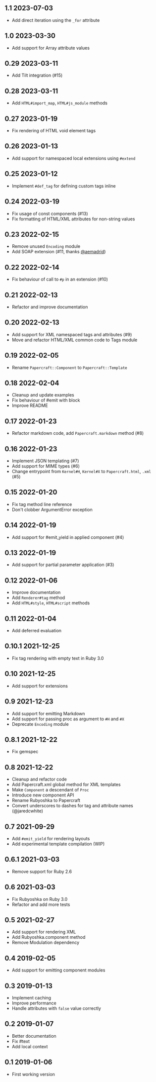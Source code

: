## 1.1 2023-07-03

- Add direct iteration using the `_for` attribute

## 1.0 2023-03-30

- Add support for Array attribute values

## 0.29 2023-03-11

- Add Tilt integration (#15)

## 0.28 2023-03-11

- Add `HTML#import_map`, `HTML#js_module` methods

## 0.27 2023-01-19

- Fix rendering of HTML void element tags

## 0.26 2023-01-13

- Add support for namespaced local extensions using `#extend`

## 0.25 2023-01-12

- Implement `#def_tag` for defining custom tags inline

## 0.24 2022-03-19

- Fix usage of const components (#13)
- Fix formatting of HTML/XML attributes for non-string values

## 0.23 2022-02-15

- Remove unused `Encoding` module
- Add SOAP extension (#11, thanks [@aemadrid](https://github.com/aemadrid))

## 0.22 2022-02-14

- Fix behaviour of call to `#p` in an extension (#10)

## 0.21 2022-02-13

- Refactor and improve documentation

## 0.20 2022-02-13

- Add support for XML namespaced tags and attributes (#9)
- Move and refactor HTML/XML common code to Tags module

## 0.19 2022-02-05

- Rename `Papercraft::Component` to `Papercraft::Template`

## 0.18 2022-02-04

- Cleanup and update examples
- Fix behaviour of #emit with block
- Improve README

## 0.17 2022-01-23

- Refactor markdown code, add `Papercraft.markdown` method (#8)

## 0.16 2022-01-23

- Implement JSON templating (#7)
- Add support for MIME types (#6)
- Change entrypoint from `Kernel#H`, `Kernel#X` to `Papercraft.html`, `.xml` (#5)

## 0.15 2022-01-20

- Fix tag method line reference
- Don't clobber ArgumentError exception

## 0.14 2022-01-19

- Add support for #emit_yield in applied component (#4)

## 0.13 2022-01-19

- Add support for partial parameter application (#3)

## 0.12 2022-01-06

- Improve documentation
- Add `Renderer#tag` method
- Add `HTML#style`, `HTML#script` methods

## 0.11 2022-01-04

- Add deferred evaluation

## 0.10.1 2021-12-25

- Fix tag rendering with empty text in Ruby 3.0

## 0.10 2021-12-25

- Add support for extensions

## 0.9 2021-12-23

- Add support for emitting Markdown
- Add support for passing proc as argument to `#H` and `#X`
- Deprecate `Encoding` module

## 0.8.1 2021-12-22

- Fix gemspec

## 0.8 2021-12-22

- Cleanup and refactor code
- Add Papercraft.xml global method for XML templates
- Make `Component` a descendant of `Proc`
- Introduce new component API
- Rename Rubyoshka to Papercraft
- Convert underscores to dashes for tag  and attribute names (@jaredcwhite)

## 0.7 2021-09-29

- Add `#emit_yield` for rendering layouts
- Add experimental template compilation (WIP)

## 0.6.1 2021-03-03

- Remove support for Ruby 2.6

## 0.6 2021-03-03

- Fix Rubyoshka on Ruby 3.0
- Refactor and add more tests

## 0.5 2021-02-27

- Add support for rendering XML
- Add Rubyoshka.component method
- Remove Modulation dependency

## 0.4 2019-02-05

- Add support for emitting component modules

## 0.3 2019-01-13

- Implement caching
- Improve performance
- Handle attributes with `false` value correctly

## 0.2 2019-01-07

- Better documentation
- Fix #text
- Add local context

## 0.1 2019-01-06

- First working version
